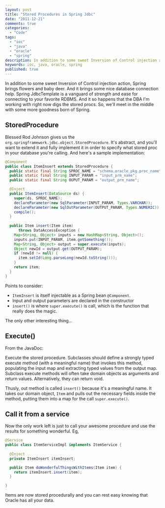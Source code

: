 ```yaml
---
layout: post
title: "Stored Procedures in Spring Jdbc"
date: "2011-12-21"
comments: true
categories:
  - "Code"
tags:
  - "ioc"
  - "java"
  - "oracle"
  - "spring"
description: In addition to some sweet Inversion of Control injection action, Spring brings flowers and baby deer.  And it brings some nice database connection help.  Sp
keywords: ioc, java, oracle, spring
published: true
---
```


In addition to some sweet Inversion of Control injection action, Spring brings flowers and baby deer.  And it brings some nice database connection help.  Spring JdbcTemplate is a vanguard of strength and ease for connecting to your favorite RDBMS.  And it so happens that the DBA I'm working with right now digs the stored procs.  So, we'll meet in the middle with some more goodness born of Spring.

<!--more-->

StoredProcedure
-----------------

Blessed Rod Johnson gives us the `org.springframework.jdbc.object.StoredProcedure`.  It's abstract, and you'll want to extend it and fully implement it in order to specify what stored proc in your database you're calling.  And here's a sample implementation:

```java
@Component
public class ItemInsert extends StoredProcedure {
  public static final String SPROC_NAME = "schema.oracle_pkg.proc_name";
  public static final String INPUT_PARAM = "input_prm_name";
  public static final String OUPUT_PARAM = "output_prm_name";

  @Inject
  public ItemInsert(DataSource ds) {
    super(ds, SPROC_NAME);
    declareParameter(new SqlParameter(INPUT_PARAM, Types.VARCHAR));
    declareParameter(new SqlOutParameter(OUTPUT_PARAM, Types.NUMERIC));
    compile();
  }
 
  public Item insert(Item item)
      throws DataAccessException {
    Map<String, Object> inputs = new HashMap<String, Object>();
    inputs.put(INPUT_PARAM, item.getSomething());
    Map<String, Object> output = super.execute(inputs);
    Object newId = output.get(OUTPUT_PARAM);
    if (newId != null) {
      item.setId(Long.parseLong(newId.toString()));
    }
    return item;
  }
}
```

Points to consider:

- `ItemInsert` is itself injectable as a Spring bean `@Component`.
- Input and output parameters are declared in the constructor
- `insert()` is where `super.execute()` is call, which is the function that really does the magic.

The only other interesting thing...

Execute()
-----------

From the JavaDoc:

  Execute the stored procedure. Subclasses should define a strongly typed execute method (with a meaningful name) that invokes this method, populating the input map and extracting typed values from the output map. Subclass execute methods will often take domain objects as arguments and return values.  Alternatively, they can return void.

Thusly, out method is called `insert()` because it's a meaningful name.  It takes our domain object, `Item` and pulls out the necessary fields inside the method, putting them into a map for the call `super.execute()`.

Call it from a service
----------------------

Now the only work left is just to call your awesome procedure and use the results for something wonderful.  Eg, 

```java
@Service
public class ItemServiceImpl implements ItemService {
      
  @Inject
  private ItemInsert itemInsert;

  public Item doWonderfulThingsWithItems(Item item) {
    return itemInsert.insert(item);
  }

}
```

Items are now stored procedurally and you can rest easy knowing that Oracle has all your data.

  
